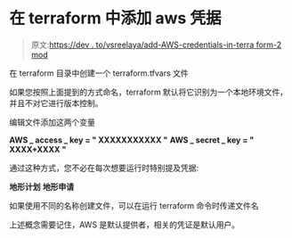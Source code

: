 # 在 terraform 中添加 aws 凭据

> 原文:[https://dev . to/vsreelaya/add-AWS-credentials-in-terra form-2 mod](https://dev.to/vsreelasya/add-aws-credentials-in-terraform-2mod)

在 terraform 目录中创建一个 terraform.tfvars 文件

如果您按照上面提到的方式命名，terraform 默认将它识别为一个本地环境文件，并且不对它进行版本控制。

编辑文件添加这两个变量

**AWS _ access _ key = " XXXXXXXXXXX "**
**AWS _ secret _ key = " XXXX+XXXX "**

通过这种方式，您不必在每次想要运行时特别提及凭据:

**地形计划**
**地形申请**

如果使用不同的名称创建文件，可以在运行 terraform 命令时传递文件名

上述概念需要记住，AWS 是默认提供者，相关的凭证是默认用户。